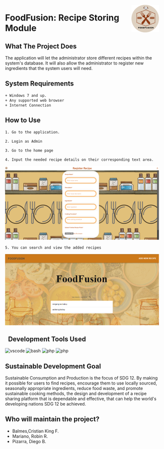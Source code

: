 <p>
    <img src="https://github.com/RobinMariano/Final-Summer-Project-/blob/main/FoodFusion-modified.png" class="logo" width="90" height="90" align="right" >
</p>


<h1 align="left">FoodFusion: Recipe Storing Module</h1>

## What The Project Does

The application will let the administrator store different recipes within the system's database. It will also allow the administrator to register new ingredients that the system users will need.

## System Requirements
```
+ Windows 7 and up.
+ Any supported web browser
+ Internet Connection
```

## How to Use
```
1. Go to the application.
```
```
2. Login as Admin
```
```
3. Go to the home page
```
```
4. Input the needed recipe details on their corresponding text area.
```
![addpage](https://github.com/RobinMariano/Final-Summer-Project-/blob/main/361825786_295263319689851_4344789462695201524_n.png)
```
5. You can search and view the added recipes
```
![searchbar](https://github.com/RobinMariano/Final-Summer-Project-/blob/main/361682341_644428500947662_7245793782473610865_n.png)

<h2>  &nbsp; Development Tools Used</h2>
<p align="left">
<img src="https://cdn.jsdelivr.net/gh/devicons/devicon/icons/vscode/vscode-original.svg" alt="vscode" width="45" height="45">  
<img src="https://cdn.jsdelivr.net/gh/devicons/devicon/icons/ionic/ionic-original.svg" alt="bash" width="45" height="45">
<img src="https://cdn.jsdelivr.net/gh/devicons/devicon/icons/typescript/typescript-original.svg"" alt="php" width="45" height="45">
<img src="https://cdn.jsdelivr.net/gh/devicons/devicon/icons/angularjs/angularjs-original.svg"" alt="php" width="45" height="45">
</p>

## Sustainable Development Goal
 Sustainable Consumption and Production is the focus of SDG 12. By making it possible for users to find recipes, encourage them to use locally sourced, seasonally appropriate ingredients, reduce food waste, and promote sustainable cooking methods, the design and development of a recipe sharing platform that is dependable and effective, that can help the world's developing nations SDG 12 be achieved.

## Who will maintain the project?
  + Balmes,Cristian King F.
  + Mariano, Robin R.
  + Pizarra, Diego B.
      
